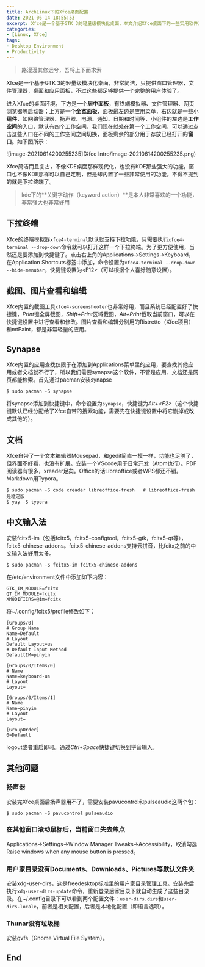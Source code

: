 ```yaml
---
title: ArchLinux下的Xfce桌面配置
date: 2021-06-14 18:55:53
excerpt: Xfce是一个基于GTK 3的轻量级模块化桌面，本文介绍Xfce桌面下的一些实用软件及其相关配置，以提高在Xfce桌面的工作效率
categories:
- [Linux, Xfce]
tags: 
- Desktop Environment
- Productivity
---
```


> 路漫漫其修远兮，吾将上下而求索

Xfce是一个基于GTK 3的轻量级模块化桌面，非常简洁，只提供窗口管理器，文件管理器，桌面和应用面板，不过这些都足够提供一个完整的用户体验了。

进入Xfce的桌面环境，下方是一个**居中面板**，有终端模拟器、文件管理器、网页浏览器等启动器；上方是一个**全宽面板**，面板最左边是应用菜单，右边就是一些小**组件**，如网络管理器、扬声器、电源、通知、日期和时间等，小组件的左边是**工作空间**的入口，默认有四个工作空间，我们现在就处在第一个工作空间，可以通过点击这些入口在不同的工作空间之间切换，面板剩余的部分用于存放已经打开的**窗口**。如下图所示：

![image-20210614200255235](Xfce Intro/image-20210614200255235.png)

Xfce简洁而且复古，不像KDE桌面那样现代化，也没有KDE那些强大的功能，窗口也不像KDE那样可以自己定制，但是却内置了一些非常使用的功能。不得不提到的就是下拉终端了。

> kde下的**关键字动作（keyword action）**是本人非常喜欢的一个功能，非常强大也非常好用

## 下拉终端

Xfce的终端模拟器`xfce4-terminal`默认就支持下拉功能，只需要执行`xfce4-terminal --drop-down`命令就可以打开这样一个下拉终端。为了更方便使用，当然还是要添加到快捷键了。点击右上角的Applications->Settings->Keyboard，在Application Shortcuts标签中添加，命令设置为`xfce4-terminal --drop-down --hide-menubar`，快捷键设置为\<F12>（可以根据个人喜好随意设置）。

## 截图、图片查看和编辑

Xfce内置的截图工具`xfce4-screenshooter`也非常好用，而且系统已经配置好了快捷键，*Print*键全屏截图，*Shift+Print*区域截图，*Alt+Print*截取当前窗口，可以在快捷键设置中进行查看和修改。图片查看和编辑分别用的Ristretto（Xfce项目）和mtPaint，都是非常轻量的应用。

## Synapse

Xfce内置的应用查找仅限于在添加到Applications菜单里的应用，要查找其他应用或者文档就不行了，所以我们需要synapse这个软件，不管是应用、文档还是网页都能检索。首先通过pacman安装synapse

```shell
$ sudo pacman -S synapse
```

将synapse添加到快捷键中，命令设置为`synapse`，快捷键为*Alt+\<F2>*（这个快捷键默认已经分配给了Xfce自带的搜索功能，需要先在快捷键设置中将它删掉或改成其他的）。

## 文档

Xfce自带了一个文本编辑器Mousepad，和gedit简直一模一样，功能也足够了，但界面不好看，也没有扩展。安装一个VScode用于日常开发（Atom也行）。PDF阅读器有很多，xreader足矣。Office的话Libreoffice或者WPS都还不错。Markdown用Typora。

```shell
$ sudo pacman -S code xreader libreoffice-fresh   # libreoffice-fresh是稳定版
$ yay -S typora
```

## 中文输入法

安装fcitx5-im（包括fcitx5，fcitx5-configtool，fcitx5-gtk，fcitx5-qt等），fcitx5-chinese-addons。fcitx5-chinese-addons支持云拼音，比fcitx之前的中文输入法好用太多。

```shell
$ sudo pacman -S fcitx5-im fcitx5-chinese-addons
```

在/etc/environment文件中添加如下内容：

```
GTK_IM_MODULE=fcitx
QT_IM_MODULE=fcitx
XMODIFIERS=@im=fcitx
```

将~/.config/fcitx5/profile修改如下：

```
[Groups/0]
# Group Name
Name=Default
# Layout
Default Layout=us
# Default Input Method
DefaultIM=pinyin

[Groups/0/Items/0]
# Name
Name=keyboard-us
# Layout
Layout=

[Groups/0/Items/1]
# Name
Name=pinyin
# Layout
Layout=

[GroupOrder]
0=Default
```

logout或者重启即可。通过*Ctrl+Space*快捷键切换到拼音输入。

## 其他问题

### 扬声器

安装完Xfce桌面后扬声器用不了，需要安装pavucontrol和pulseaudio这两个包：

```shell
$ sudo pacman -S pavucontrol pulseaudio
```

### 在其他窗口滚动鼠标后，当前窗口失去焦点

Applications->Settings->Window Manager Tweaks->Accessibility，取消勾选Raise windows when any mouse button is pressed。

### 用户家目录没有Documents、Downloads、Pictures等默认文件夹

安装xdg-user-dirs，这是freedesktop标准里的用户家目录管理工具。安装完后执行`xdg-user-dirs-update`命令，重新登录后家目录下就自动生成了这些目录录。在~/.config目录下可以看到两个配置文件：`user-dirs.dirs`和`user-dirs.locale`，前者是相关配置，后者是本地化配置（即语言选项）。

### Thunar没有垃圾桶

安装gvfs（Gnome Virtual File System）。

## End
